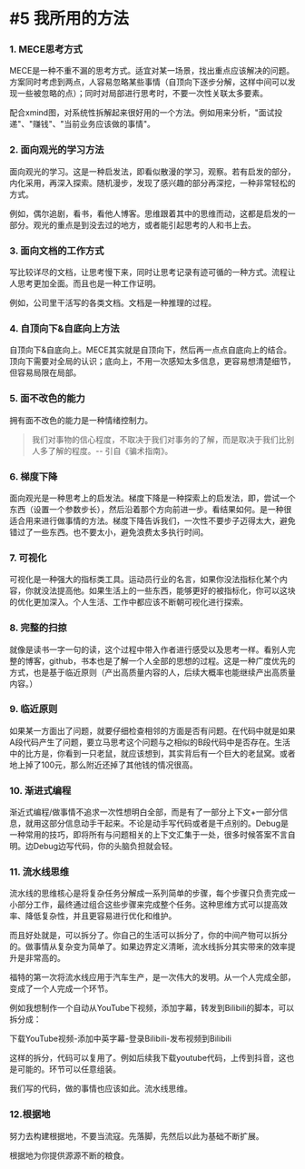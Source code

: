 # #5 我所用的方法

### 1. **MECE思考方式**

MECE是一种不重不漏的思考方式。适宜对某一场景，找出重点应该解决的问题。方案同时考虑到两点，人容易忽略某些事情（自顶向下逐步分解，这样中间可以发现一些被忽略的点）；同时对局部进行思考时，不要一次性关联太多要素。

配合xmind图，对系统性拆解起来很好用的一个方法。例如用来分析，"面试投递"、"赚钱"、"当前业务应该做的事情"。

### 2. **面向观光的学习方法**

面向观光的学习。这是一种启发法，即看似散漫的学习，观察。若有启发的部分，内化采用，再深入探索。随机漫步，发现了感兴趣的部分再深挖，一种非常轻松的方式。

例如，偶尔追剧，看书，看他人博客。思维跟着其中的思维而动，这都是启发的一部分。观光的重点是到没去过的地方，或者能引起思考的人和书上去。

### 3. **面向文档的工作方式**

写比较详尽的文档，让思考慢下来，同时让思考记录有迹可循的一种方式。流程让人思考更加全面。而且也是一种工作证明。

例如，公司里干活写的各类文档。文档是一种推理的过程。

### 4. **自顶向下&amp;自底向上方法**

自顶向下&自底向上。MECE其实就是自顶向下，然后再一点点自底向上的结合。顶向下需要对全局的认识；底向上，不用一次感知太多信息，更容易想清楚细节，但容易局限在局部。

### 5. **面不改色的能力**

拥有面不改色的能力是一种情绪控制力。

> 我们对事物的信心程度，不取决于我们对事务的了解，而是取决于我们比别人多了解的程度。-- 引自《骗术指南》。

### 6. **梯度下降**

面向观光是一种思考上的启发法。梯度下降是一种探索上的启发法，即，尝试一个东西（设置一个参数步长），然后沿着那个方向前进一步。看结果如何。是一种很适合用来进行做事情的方法。梯度下降告诉我们，一次性不要步子迈得太大，避免错过了一些东西。也不要太小，避免浪费太多执行时间。

### 7. **可视化**

可视化是一种强大的指标类工具。运动员行业的名言，如果你没法指标化某个内容，你就没法提高他。如果生活上的一些东西，能够更好的被指标化，你可以这块的优化更加深入。个人生活、工作中都应该不断朝可视化进行探索。

### 8. **完整的扫掠**

就像是读书一字一句的读，这个过程中带入作者进行感受以及思考一样。看别人完整的博客，github，书本也是了解一个人全部的思想的过程。这是一种广度优先的方式，也是基于临近原则（产出高质量内容的人，后续大概率也能继续产出高质量内容。）

### 9. 临近原则

如果某一方面出了问题，就要仔细检查相邻的方面是否有问题。在代码中就是如果A段代码产生了问题，要立马思考这个问题与之相似的B段代码中是否存在。生活中的比方是，你看到一只老鼠，就应该想到，其实背后有一个巨大的老鼠窝。或者地上掉了100元，那么附近还掉了其他钱的情况很高。

### 10. 渐进式编程

渐近式编程/做事情不追求一次性想明白全部，而是有了一部分上下文+一部分信息，就用这部分信息动手干起来。不论是动手写代码或者是干点别的。Debug是一种常用的技巧，即将所有与问题相关的上下文汇集于一处，很多时候答案不言自明。边Debug边写代码，你的头脑负担就会轻。

### 11. 流水线思维

流水线的思维核心是将复杂任务分解成一系列简单的步骤，每个步骤只负责完成一小部分工作，最终通过组合这些步骤来完成整个任务。这种思维方式可以提高效率、降低复杂性，并且更容易进行优化和维护。

而且好处就是，可以拆分了。你自己的生活可以拆分了，你的中间产物可以拆分的。做事情从复杂变为简单了。如果边界定义清晰，流水线拆分其实带来的效率提升是非常高的。

福特的第一次将流水线应用于汽车生产，是一次伟大的发明。从一个人完成全部，变成了一个人完成一个环节。

例如我想制作一个自动从YouTube下视频，添加字幕，转发到Bilibili的脚本，可以拆分成：

下载YouTube视频-添加中英字幕-登录Bilibili-发布视频到Bilibili

这样的拆分，代码可以复用了。例如后续我下载youtube代码，上传到抖音，这也是可能的。环节可以任意组装。

我们写的代码，做的事情也应该如此。流水线思维。

### 12.根据地

努力去构建根据地，不要当流寇。先落脚，先然后以此为基础不断扩展。

根据地为你提供源源不断的粮食。
